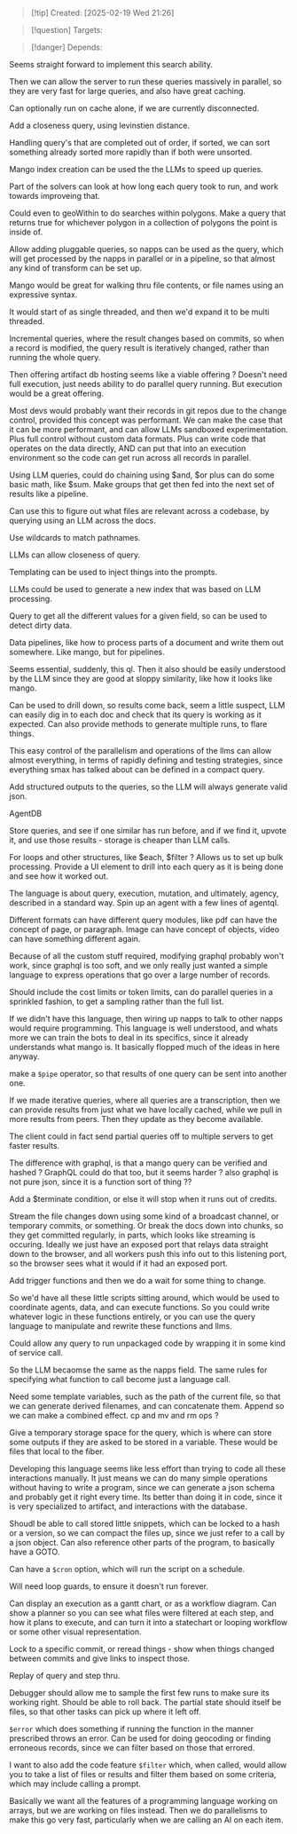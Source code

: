 
>[!tip] Created: [2025-02-19 Wed 21:26]

>[!question] Targets: 

>[!danger] Depends: 

Seems straight forward to implement this search ability.

Then we can allow the server to run these queries massively in parallel, so they are very fast for large queries, and also have great caching.

Can optionally run on cache alone, if we are currently disconnected.

Add a closeness query, using levinstien distance.

Handling query's that are completed out of order, if sorted, we can sort something already sorted more rapidly than if both were unsorted.

Mango index creation can be used the the LLMs to speed up queries.

Part of the solvers can look at how long each query took to run, and work towards improveing that.

Could even to geoWithin to do searches within polygons.  Make a query that returns true for whichever polygon in a collection of polygons the point is inside of.

Allow adding pluggable queries, so napps can be used as the query, which will get processed by the napps in parallel or in a pipeline, so that almost any kind of transform can be set up.

Mango would be great for walking thru file contents, or file names using an expressive syntax.

It would start of as single threaded, and then we'd expand it to be multi threaded.

Incremental queries, where the result changes based on commits, so when a record is modified, the query result is iteratively changed, rather than running the whole query.

Then offering artifact db hosting seems like a viable offering ?  Doesn't need full execution, just needs ability to do parallel query running.  But execution would be a great offering.

Most devs would probably want their records in git repos due to the change control, provided this concept was performant.  We can make the case that it can be more performant, and can allow LLMs sandboxed experimentation.  Plus full control without custom data formats.  Plus can write code that operates on the data directly, AND can put that into an execution environment so the code can get run across all records in parallel.

Using LLM queries, could do chaining using $and, $or plus can do some basic math, like $sum.
Make groups that get then fed into the next set of results like a pipeline.

Can use this to figure out what files are relevant across a codebase, by querying using an LLM across the docs.

Use wildcards to match pathnames.

LLMs can allow closeness of query.

Templating can be used to inject things into the prompts.

LLMs could be used to generate a new index that was based on LLM processing.

Query to get all the different values for a given field, so can be used to detect dirty data.

Data pipelines, like how to process parts of a document and write them out somewhere.
Like mango, but for pipelines.

Seems essential, suddenly, this ql.  Then it also should be easily understood by the LLM since they are good at sloppy similarity, like how it looks like mango.

Can be used to drill down, so results come back, seem a little suspect, LLM can easily dig in to each doc and check that its query is working as it expected.  Can also provide methods to generate multiple runs, to flare things.

This easy control of the parallelism and operations of the llms can allow almost everything, in terms of rapidly defining and testing strategies, since everything smax has talked about can be defined in a compact query.  

Add structured outputs to the queries, so the LLM will always generate valid json.

AgentDB

Store queries, and see if one similar has run before, and if we find it, upvote it, and use those results - storage is cheaper than LLM calls.

For loops and other structures, like $each, $filter ?
Allows us to set up bulk processing.
Provide a UI element to drill into each query as it is being done and see how it worked out.

The language is about query, execution, mutation, and ultimately, agency, described in a standard way.  Spin up an agent with a few lines of agentql.

Different formats can have different query modules, like pdf can have the concept of page, or paragraph.  Image can have concept of objects, video can have something different again.

Because of all the custom stuff required, modifying graphql probably won't work, since graphql is too soft, and we only really just wanted a simple language to express operations that go over a large number of records.

Should include the cost limits or token limits, can do parallel queries in a sprinkled fashion, to get a sampling rather than the full list.

If we didn't have this language, then wiring up napps to talk to other napps would require programming.  This language is well understood, and whats more we can train the bots to deal in its specifics, since it already understands what mango is.  It basically flopped much of the ideas in here anyway.

make a `$pipe` operator, so that results of one query can be sent into another one.

If we made iterative queries, where all queries are a transcription, then we can provide results from just what we have locally cached, while we pull in more results from peers.  Then they update as they become available.

The client could in fact send partial queries off to multiple servers to get faster results.

The difference with graphql, is that a mango query can be verified and hashed ?  GraphQL could do that too, but it seems harder ? also graphql is not pure json, since it is a function sort of thing ??

Add a $terminate condition, or else it will stop when it runs out of credits.

Stream the file changes down using some kind of a broadcast channel, or temporary commits, or something.  Or break the docs down into chunks, so they get committed regularly, in parts, which looks like streaming is occuring.  Ideally we just have an exposed port that relays data straight down to the browser, and all workers push this info out to this listening port, so the browser sees what it would if it had an exposed port.

Add trigger functions and then we do a wait for some thing to change.

So we'd have all these little scripts sitting around, which would be used to coordinate agents, data, and can execute functions.  So you could write whatever logic in these functions entirely, or you can use the query language to manipulate and rewrite these functions and llms.

Could allow any query to run unpackaged code by wrapping it in some kind of service call.

So the LLM becaomse the same as the napps field.  The same rules for specifying what function to call become just a language call.

Need some template variables, such as the path of the current file, so that we can generate derived filenames, and can concatenate them.
Append so we can make a combined effect.
cp and mv and rm ops ?

Give a temporary storage space for the query, which is where can store some outputs if they are asked to be stored in a variable.  These would be files that local to the fiber.

Developing this language seems like less effort than trying to code all these interactions manually.
It just means we can do many simple operations without having to write a program, since we can generate a json schema and probably get it right every time.
Its better than doing it in code, since it is very specialized to artifact, and interactions with the database.

Shoudl be able to call stored little snippets, which can be locked to a hash or a version, so we can compact the files up, since we just refer to a call by a json object.
Can also reference other parts of the program, to basically have a GOTO.

Can have a `$cron` option, which will run the script on a schedule.

Will need loop guards, to ensure it doesn't run forever.

Can display an execution as a gantt chart, or as a workflow diagram.  Can show a planner so you can see what files were filtered at each step, and how it plans to execute, and can turn it into a statechart or looping workflow or some other visual representation.

Lock to a specific commit, or reread things - show when things changed between commits and give links to inspect those.

Replay of query and step thru.

Debugger should allow me to sample the first few runs to make sure its working right.
Should be able to roll back.
The partial state should itself be files, so that other tasks can pick up where it left off.

`$error` which does something if running the function in the manner prescribed throws an error.  Can be used for doing geocoding or finding erroneous records, since we can filter based on those that errored.

I want to also add the code feature `$filter` which, when called, would allow you to take a list of files or results and filter them based on some criteria, which may include calling a prompt.

Basically we want all the features of a programming language working on arrays, but we are working on files instead.  Then we do parallelisms to make this go very fast, particularly when we are calling an AI on each item.